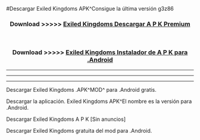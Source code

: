 #Descargar Exiled Kingdoms  APK^Consigue la última versión g3z86



<div align="center">
<h3>Download >>>>> <a href="https://es-sites.web.app/?es= Exiled Kingdoms ">Exiled Kingdoms  Descargar A P K Premium</a></h3><br>

<h3>Download >>>>> <a href="https://es-sites.web.app/?es= Exiled Kingdoms ">Exiled Kingdoms  Instalador de A P K para .Android</a></h3>
</div>


----------------------------------------------------------

----------------------------------------------------------

----------------------------------------------------------

Descargar Exiled Kingdoms  .APK^MOD^ para .Android gratis.

Descargar la aplicación. Exiled Kingdoms  APK^El nombre es la versión para .Android.

Descargar Exiled Kingdoms  A P K [Sin anuncios]

Descargar Exiled Kingdoms  gratuita del mod para .Android.